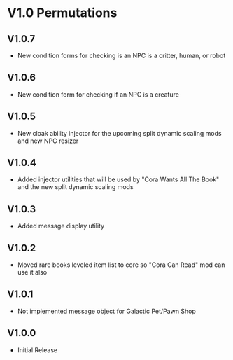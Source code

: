 # V1.0 Permutations

## V1.0.7
* New condition forms for checking is an NPC is a critter, human, or robot

## V1.0.6
* New condition form for checking if an NPC is a creature

## V1.0.5
* New cloak ability injector for the upcoming split dynamic scaling mods and new NPC resizer

## V1.0.4
* Added injector utilities that will be used by "Cora Wants All The Book" and the new split dynamic scaling mods

## V1.0.3
* Added message display utility

## V1.0.2
* Moved rare books leveled item list to core so "Cora Can Read" mod can use it also

## V1.0.1
* Not implemented message object for Galactic Pet/Pawn Shop

## V1.0.0
* Initial Release